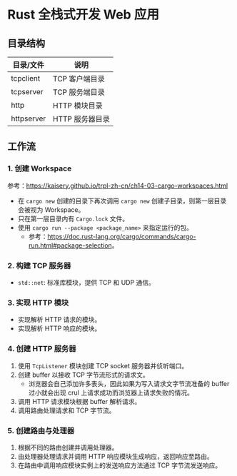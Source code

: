 # Rust 全栈式开发 Web 应用

## 目录结构

| 目录/文件  | 说明            |
| ---------- | --------------- |
| tcpclient  | TCP 客户端目录  |
| tcpserver  | TCP 服务端目录  |
| http       | HTTP 模块目录   |
| httpserver | HTTP 服务器目录 |

## 工作流

### 1. 创建 Workspace

参考：<https://kaisery.github.io/trpl-zh-cn/ch14-03-cargo-workspaces.html>

- 在 `cargo new` 创建的目录下再次调用 `cargo new` 创建子目录，则第一层目录会被视为 Workspace。
- 只在第一层目录内有 `Cargo.lock` 文件。
- 使用 `cargo run --package <package_name>` 来指定运行的包。
  - 参考：<https://doc.rust-lang.org/cargo/commands/cargo-run.html#package-selection>。

### 2. 构建 TCP 服务器

- `std::net`: 标准库模块，提供 TCP 和 UDP 通信。

### 3. 实现 HTTP 模块

- 实现解析 HTTP 请求的模块。
- 实现解析 HTTP 响应的模块。

### 4. 创建 HTTP 服务器

1. 使用 `TcpListener` 模块创建 TCP socket 服务器并侦听端口。
2. 创建 buffer 以接收 TCP 字节流形式的请求文。
   - 浏览器会自己添加许多表头，因此如果为写入请求文字节流准备的 buffer 过小就会出现 crul 上请求成功而浏览器上请求失败的情况。
3. 调用 HTTP 请求模块根据 buffer 解析请求。
4. 调用路由处理请求和 TCP 字节流。

### 5. 创建路由与处理器

1. 根据不同的路由创建并调用处理器。
2. 由处理器处理请求并调用 HTTP 响应模块生成响应，返回响应至路由。
3. 在路由中调用响应模块实例上的发送响应方法通过 TCP 字节流发送响应。
